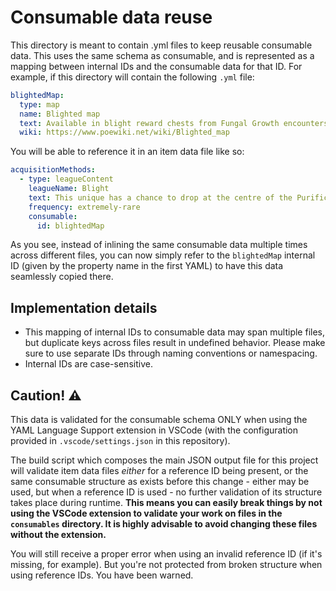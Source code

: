 # Consumable data reuse

This directory is meant to contain .yml files to keep reusable consumable data. This uses the same schema as consumable, and is represented as a mapping between internal IDs and the consumable data for that ID. For example, if this directory will contain the following `.yml` file:

```yaml
blightedMap:
  type: map
  name: Blighted map
  text: Available in blight reward chests from Fungal Growth encounters in maps. Maps with narrow layouts - such as Phantasmagoria - offer more blight reward chests
  wiki: https://www.poewiki.net/wiki/Blighted_map
```

You will be able to reference it in an item data file like so:

```yaml
acquisitionMethods:
  - type: leagueContent
    leagueName: Blight
    text: This unique has a chance to drop at the centre of the Purification Pump once all enemies in the map have been defeated
    frequency: extremely-rare
    consumable:
      id: blightedMap
```

As you see, instead of inlining the same consumable data multiple times across different files, you can now simply refer to the `blightedMap` internal ID (given by the property name in the first YAML) to have this data seamlessly copied there.

## Implementation details

- This mapping of internal IDs to consumable data may span multiple files, but duplicate keys across files result in undefined behavior. Please make sure to use separate IDs through naming conventions or namespacing.
- Internal IDs are case-sensitive.

## Caution! ⚠

This data is validated for the consumable schema ONLY when using the YAML Language Support extension in VSCode (with the configuration provided in `.vscode/settings.json` in this repository).

The build script which composes the main JSON output file for this project will validate item data files _either_ for a reference ID being present, or the same consumable structure as exists before this change - either may be used, but when a reference ID is used - no further validation of its structure takes place during runtime. **This means you can easily break things by not using the VSCode extension to validate your work on files in the `consumables` directory. It is highly advisable to avoid changing these files without the extension.**

You will still receive a proper error when using an invalid reference ID (if it's missing, for example). But you're not protected from broken structure when using reference IDs. You have been warned.
